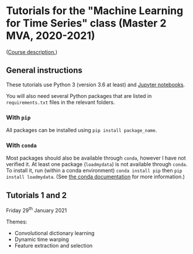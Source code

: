 # Tutorials for the "Machine Learning for Time Series" class (Master 2 MVA, 2020-2021)

([Course description.](http://www.laurentoudre.fr/ast.html))

## General instructions

These tutorials use Python 3 (version 3.6 at least) and [Jupyter notebooks](https://jupyter.org/).

You will also need several Python packages that are listed in `requirements.txt` files in the relevant folders.

### With `pip`
All packages can be installed using `pip install package_name`.

### With `conda`
Most packages should also be available through `conda`, however I have not verified it.
At least one package (`loadmydata`) is not available through `conda`.
To install it, run (within a conda environment) `conda install pip` then `pip install loadmydata`. (See [the conda documentation](https://docs.conda.io/projects/conda/en/latest/user-guide/tasks/manage-pkgs.html#installing-non-conda-packages) for more information.)

## Tutorials 1 and 2

Friday 29<sup>th</sup> January 2021

Themes:
- Convolutional dictionary learning
- Dynamic time warping
- Feature extraction and selection


